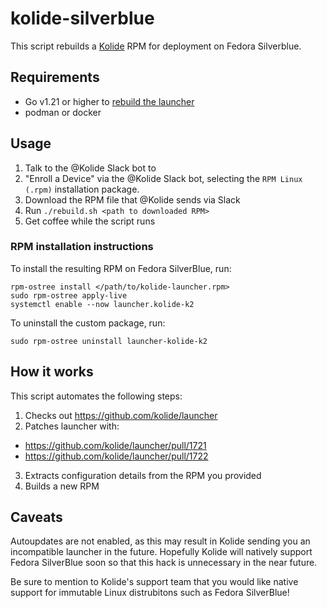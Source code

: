 # kolide-silverblue

This script rebuilds a [Kolide](https://www.kolide.com/) RPM for deployment on Fedora Silverblue.

## Requirements

- Go v1.21 or higher to [rebuild the launcher](https://github.com/kolide/launcher/blob/main/docs/launcher.md)
- podman or docker

## Usage

1. Talk to the @Kolide Slack bot to
1. "Enroll a Device" via the @Kolide Slack bot, selecting the `RPM Linux (.rpm)` installation package.
2. Download the RPM file that @Kolide sends via Slack
2. Run `./rebuild.sh <path to downloaded RPM>`
3. Get coffee while the script runs

### RPM installation instructions

To install the resulting RPM on Fedora SilverBlue, run:

```
rpm-ostree install </path/to/kolide-launcher.rpm>
sudo rpm-ostree apply-live
systemctl enable --now launcher.kolide-k2
```

To uninstall the custom package, run:

```
sudo rpm-ostree uninstall launcher-kolide-k2
```

## How it works

This script automates the following steps:

1. Checks out https://github.com/kolide/launcher
2. Patches launcher with:
  - https://github.com/kolide/launcher/pull/1721
  - https://github.com/kolide/launcher/pull/1722
3. Extracts configuration details from the RPM you provided
4. Builds a new RPM

## Caveats

Autoupdates are not enabled, as this may result in Kolide sending you an incompatible launcher in the future. Hopefully Kolide will natively support Fedora SilverBlue soon so that this hack is unnecessary in the near future.

Be sure to mention to Kolide's support team that you would like native support for immutable Linux distrubitons such as Fedora SilverBlue!
